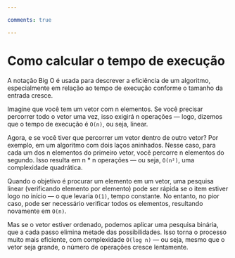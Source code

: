 ```yaml
---

comments: true

---
```


# **Como calcular o tempo de execução**

A notação Big O é usada para descrever a eficiência de um algoritmo, especialmente em relação ao tempo de execução conforme o tamanho da entrada cresce.

Imagine que você tem um vetor com n elementos. Se você precisar percorrer todo o vetor uma vez, isso exigirá n operações — logo, dizemos que o tempo de execução é `O(n)`, ou seja, linear.

Agora, e se você tiver que percorrer um vetor dentro de outro vetor? Por exemplo, em um algoritmo com dois laços aninhados. Nesse caso, para cada um dos n elementos do primeiro vetor, você percorre n elementos do segundo. Isso resulta em n * n operações — ou seja, `O(n²)`, uma complexidade quadrática.

Quando o objetivo é procurar um elemento em um vetor, uma pesquisa linear (verificando elemento por elemento) pode ser rápida se o item estiver logo no início — o que levaria `O(1)`, tempo constante. No entanto, no pior caso, pode ser necessário verificar todos os elementos, resultando novamente em `O(n)`.

Mas se o vetor estiver ordenado, podemos aplicar uma pesquisa binária, que a cada passo elimina metade das possibilidades. Isso torna o processo muito mais eficiente, com complexidade `O(log n)` — ou seja, mesmo que o vetor seja grande, o número de operações cresce lentamente.
